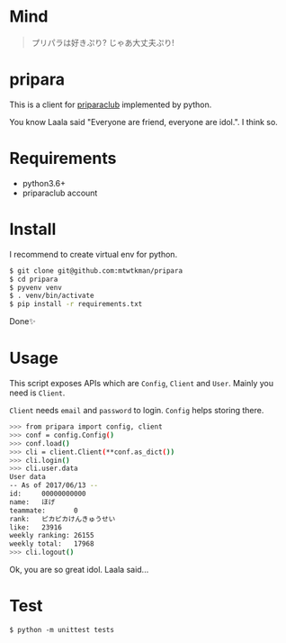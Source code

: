 # Mind
> プリパラは好きぷり?
> じゃあ大丈夫ぷり!

# pripara
This is a client for [priparaclub](https://pripara.jp/join/login) implemented by python.

You know Laala said "Everyone are friend, everyone are idol.". I think so.

# Requirements
- python3.6+
- priparaclub account

# Install
I recommend to create virtual env for python.

```sh
$ git clone git@github.com:mtwtkman/pripara
$ cd pripara
$ pyvenv venv
$ . venv/bin/activate
$ pip install -r requirements.txt
```

Done✨

# Usage
This script exposes APIs which are `Config`, `Client` and `User`. Mainly you need is `Client`.

`Client` needs `email` and `password` to login. `Config` helps storing there.

```sh
>>> from pripara import config, client
>>> conf = config.Config()
>>> conf.load()
>>> cli = client.Client(**conf.as_dict())
>>> cli.login()
>>> cli.user.data
User data
-- As of 2017/06/13 --
id:     00000000000
name:   ほげ
teammate:       0
rank:   ピカピカけんきゅうせい
like:   23916
weekly ranking: 26155
weekly total:   17968
>>> cli.logout()
```

Ok, you are so great idol. Laala said...

# Test
`$ python -m unittest tests`
